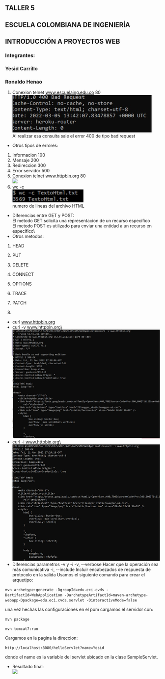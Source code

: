 ## TALLER 5
## ESCUELA COLOMBIANA DE INGENIERÍA
## INTRODUCCIÓN A PROYECTOS WEB
### Integrantes:
### Yesid Carrillo
### Ronaldo Henao

1. Conexion telnet www.escuelaing.edu.co 80\
![](/imagenes/4.jpeg)\
Al realizar esa consulta sale el error 400 de tipo bad request
* Otros tipos de errores:
1. Informacion 100
2. Mensaje 200
3. Redireccion 300
4. Error servidor 500 
2. Conexion telnet www.httpbin.org 80\
![](/imagenes/1.png)
3. wc -c\
![](/imagenes/5.jpeg)\
numero de lineas del archivo HTML
* Diferencias entre GET y POST:\
El metodo GET solicita una representacion de un recurso especifico\
El metodo POST es utilizado para enviar una entidad a un recurso en especifico\
* Otros metodos:
1. HEAD
2. PUT
3. DELETE
4. CONNECT
5. OPTIONS
6. TRACE
7. PATCH

4.
* curl www.httpbin.org
* curl -v www.httpbin.org\
![](/imagenes/2.jpeg)
* curl -i www.httpbin.org\
![](/imagenes/3.jpeg)
* Diferencias parametros -v y -i
-v, --verbose Hacer que la operación sea más comunicativa
-i, --include Incluir encabezados de respuesta de protocolo en la salida
Usamos el siguiente comando para crear el arquetipo:

```mvn archetype:generate -DgroupId=edu.eci.cvds -DartifactId=WebApplication -DarchetypeArtifactId=maven-archetype-webapp-Dpackage=edu.eci.cvds.servlet -DinteractiveMode=false```

una vez hechas las configuraciones en el pom cargamos el servidor con:

```mvn package``` 

```mvn tomcat7:run```

Cargamos en la pagina la direccion:

```http://localhost:8080/helloServlet?name=Yesid```

donde el name es la variable del servlet ubicado en la clase SampleServlet.

* Resultado final:\
![](/imagenes/pagina.jpeg)
